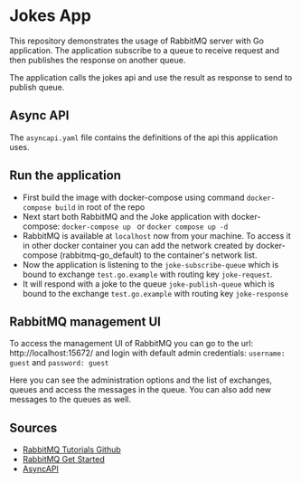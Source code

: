 # Jokes App

This repository demonstrates the usage of RabbitMQ server with Go application. The application subscribe to a queue
to receive request and then publishes the response on another queue.

The application calls the jokes api and use the result as response to send to publish queue.


## Async API
The `asyncapi.yaml` file contains the definitions of the api this application uses.  

## Run the application

* First build the image with docker-compose using command `docker-compose build` in root of the repo
* Next start both RabbitMQ and the Joke application with docker-compose: `docker-compose up ` or `docker compose up -d`
* RabbitMQ is available at `localhost` now from your machine. To access it in other docker container you can add the
network created by docker-compose (rabbitmq-go_default) to the container's network list.
* Now the application is listening to the `joke-subscribe-queue` which is bound to exchange `test.go.example` with 
routing key `joke-request`.
* It will respond with a joke to the queue `joke-publish-queue` which is bound to the exchange `test.go.example` with 
routing key `joke-response`

## RabbitMQ management UI

To access the management UI of RabbitMQ you can go to the url: http://localhost:15672/ and login with default admin
credentials:
`username: guest` and `password: guest`

Here you can see the administration options and the list of exchanges, queues and access the messages in the queue.
You can also add new messages to the queues as well. 

## Sources

* [RabbitMQ Tutorials Github](https://github.com/rabbitmq/rabbitmq-tutorials)
* [RabbitMQ Get Started](https://www.rabbitmq.com/getstarted.html)
* [AsyncAPI](https://www.asyncapi.com)

